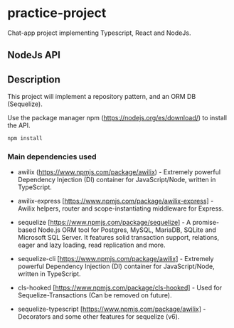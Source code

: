 # practice-project

Chat-app project implementing Typescript, React and NodeJs.

## NodeJs API

## Description
This project will implement a repository pattern, and an ORM DB (Sequelize).

Use the package manager npm (https://nodejs.org/es/download/) to install the API.

```bash
npm install
```

### Main dependencies used

- awilix (https://www.npmjs.com/package/awilix) - Extremely powerful Dependency Injection (DI) container for JavaScript/Node, written in TypeScript.

- awilix-express [https://www.npmjs.com/package/awilix-express] - Awilix helpers, router and scope-instantiating middleware for Express.

- sequelize [https://www.npmjs.com/package/sequelize] - A promise-based Node.js ORM tool for Postgres, MySQL, MariaDB, SQLite and Microsoft SQL Server. It features solid transaction support, relations, eager and lazy loading, read replication and more.

- sequelize-cli [https://www.npmjs.com/package/awilix] - Extremely powerful Dependency Injection (DI) container for JavaScript/Node, written in TypeScript.

- cls-hooked [https://www.npmjs.com/package/cls-hooked] - Used for Sequelize-Transactions (Can be removed on future).

- sequelize-typescript [https://www.npmjs.com/package/awilix] - Decorators and some other features for sequelize (v6).

